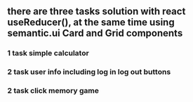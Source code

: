 ## there are three tasks solution with react useReducer(), at the same time using semantic.ui Card and Grid components
### 1 task simple calculator
### 2 task user info including log in log out buttons
### 2 task click memory game 